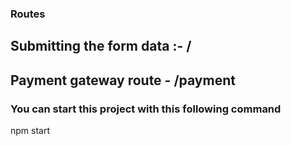 ### Routes

## Submitting the form data :- /

## Payment gateway route - /payment

### You can start this project with this following command
npm start
